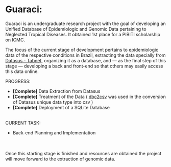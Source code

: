 # Guaraci: 
Guaraci is an undergraduate research project with the goal of developing an Unified Database of Epidemiologic and Genomic Data pertaining to Neglected Tropical Diseases. It obtained 1st place for a PIBITI scholarship on ICMC.

The focus of the current stage of development pertains to epidemiologic data of the respective conditions in Brazil, extracting the data specially from [Datasus - Tabnet](https://datasus.saude.gov.br/informacoes-de-saude-tabnet/), organizing it as a database, and — as the final step of this stage — developing a back and front-end so that others may easily access this data online.

PROGRESS:
 - **\[Complete\]** Data Extraction from Datasus
 - **\[Complete\]** Treatment of the Data ( [dbc2csv](https://github.com/greatjapa/dbc2csv) was used in the conversion of Datasus unique data type into csv )
 - **\[Complete\]** Deployment of a SQLite Database

\
CURRENT TASK:
- Back-end Planning and Implementation

\
\
Once this starting stage is finished and resources are obtained the project will move forward to the extraction of genomic data.

